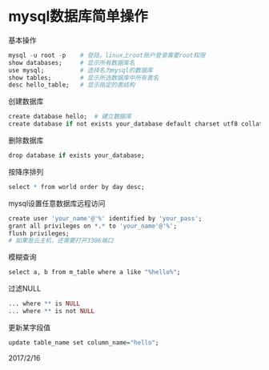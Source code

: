 # mysql数据库简单操作

基本操作  
```r
mysql -u root -p    # 登陆，linux上root账户登录需要root权限
show databases;     # 显示所有数据库名
use mysql;          # 选择名为mysql的数据库
show tables;        # 显示所选数据库中所有表名
desc hello_table;   # 显示指定的表结构
```

创建数据库  
```r
create database hello;  # 建立数据库
create database if not exists your_database default charset utf8 collate utf8_general_ci;  # 指定编码
```

删除数据库  
```r
drop database if exists your_database;
```

按降序排列  
```r
select * from world order by day desc;
```

mysql设置任意数据库远程访问  
```r
create user 'your_name'@'%' identified by 'your_pass';
grant all privileges on *.* to 'your_name'@'%';
flush privileges;
# 如果是云主机，还需要打开3306端口
```

模糊查询  
```r
select a, b from m_table where a like "%hello%";
```

过滤NULL  
```r
... where ** is NULL
... where ** is not NULL
```

更新某字段值  
```r
update table_name set column_name="hello";
```


2017/2/16  
